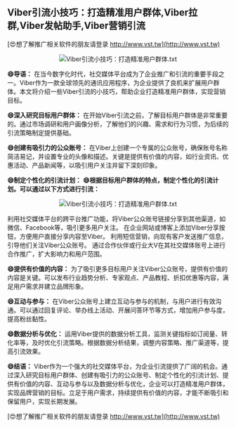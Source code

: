 ## **Viber引流小技巧：打造精准用户群体,Viber拉群,Viber发帖助手,Viber营销引流**

[😍想了解推广相关软件的朋友请登录 http://www.vst.tw](http://www.vst.tw)

 <center><img src="https://vst.tw/MP4/tuiguang/png/1.png" alt="Viber引流小技巧：打造精准用户群体.txt"></center>

**😄导语：**
在当今数字化时代，社交媒体平台成为了企业推广和引流的重要手段之一。Viber作为一款全球领先的通讯应用程序，为企业提供了良机来扩展用户群体。本文将介绍一些Viber引流的小技巧，帮助企业打造精准用户群体，实现营销目标。

**😄深入研究目标用户群体：**
在开始Viber引流之前，了解目标用户群体是非常重要的。通过市场调研和用户画像分析，了解他们的兴趣、需求和行为习惯，为后续的引流策略制定提供基础。

**😄创建有吸引力的公众账号：**
在Viber上创建一个专属的公众账号，确保账号名称简洁易记，并设置专业的头像和描述。关键是提供有价值的内容，如行业资讯、优惠活动、产品新闻等，以吸引用户关注并留下深刻印象。

**😄制定个性化的引流计划：**
**😄根据目标用户群体的特点，制定个性化的引流计划。可以通过以下方式进行引流：**

 <center><img src="https://vst.tw/MP4/tuiguang/png/3.png" alt="Viber引流小技巧：打造精准用户群体.txt"></center>

利用社交媒体平台的跨平台推广功能，将Viber公众账号链接分享到其他渠道，如微信、Facebook等，吸引更多用户关注。
在企业网站或博客上添加Viber分享按钮，方便用户直接分享内容至Viber。
利用短信营销，向现有客户发送推广信息，引导他们关注Viber公众账号。
通过合作伙伴或行业大V在其社交媒体账号上进行合作推广，扩大影响力和用户范围。

**😄提供有价值的内容：**
为了吸引更多目标用户关注Viber公众账号，提供有价值的内容是关键。可以发布行业趋势分析、专家观点、产品教程、折扣优惠等内容，满足用户需求并建立品牌形象。

**😄互动与参与：**
在Viber公众账号上建立互动与参与的机制，与用户进行有效沟通。可以通过回复评论、举办线上活动、开展问答环节等方式，增加用户参与度，提高粉丝黏性。

**😄数据分析与优化：**
运用Viber提供的数据分析工具，监测关键指标如订阅量、转化率等，及时优化引流策略。根据数据分析结果，调整内容策略、推广渠道等，提高引流效果。

**😄结语：**
Viber作为一个强大的社交媒体平台，为企业引流提供了广阔的机会。通过深入研究目标用户群体、创建有吸引力的公众账号、制定个性化的引流计划、提供有价值的内容、互动与参与以及数据分析与优化，企业可以打造精准用户群体，实现品牌营销的目标。立足于用户需求，持续提供有价值的内容，才能不断吸引和保留用户，实现长期发展。

[😍想了解推广相关软件的朋友请登录 http://www.vst.tw](http://www.vst.tw)



